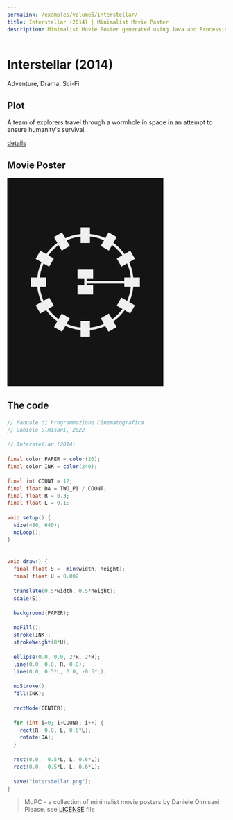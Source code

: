 ```yaml
---
permalink: /examples/volume6/interstellar/
title: Interstellar (2014) | Minimalist Movie Poster
description: Minimalist Movie Poster generated using Java and Processing.
---
```


# Interstellar (2014)

Adventure, Drama, Sci-Fi

## Plot
A team of explorers travel through a wormhole in space in an attempt to ensure humanity's survival.

[details](https://www.imdb.com/title/tt0816692/)

## Movie Poster
<img src="interstellar.png"  width="360px" title="Interstellar">


## The code
```java
// Manuale di Programmazione Cinematografica
// Daniele Olmisani, 2022

// Interstellar (2014)

final color PAPER = color(20);
final color INK = color(240);

final int COUNT = 12;
final float DA = TWO_PI / COUNT;
final float R = 0.3;
final float L = 0.1;

void setup() {
  size(480, 640);
  noLoop();
}


void draw() {
  final float S =  min(width, height);
  final float U = 0.002;

  translate(0.5*width, 0.5*height);
  scale(S);
  
  background(PAPER);
  
  noFill();
  stroke(INK);
  strokeWeight(8*U);
  
  ellipse(0.0, 0.0, 2*R, 2*R);
  line(0.0, 0.0, R, 0.0);
  line(0.0, 0.5*L, 0.0, -0.5*L);
  
  noStroke();
  fill(INK);
  
  rectMode(CENTER);
  
  for (int i=0; i<COUNT; i++) {
    rect(R, 0.0, L, 0.6*L);
    rotate(DA);
  }
  
  rect(0.0,  0.5*L, L, 0.6*L);
  rect(0.0, -0.5*L, L, 0.6*L);
  
  save("interstellar.png");
}

```

> MdPC - a collection of minimalist movie posters
> by Daniele Olmisani
> Please, see [LICENSE](../../../LICENSE) file
